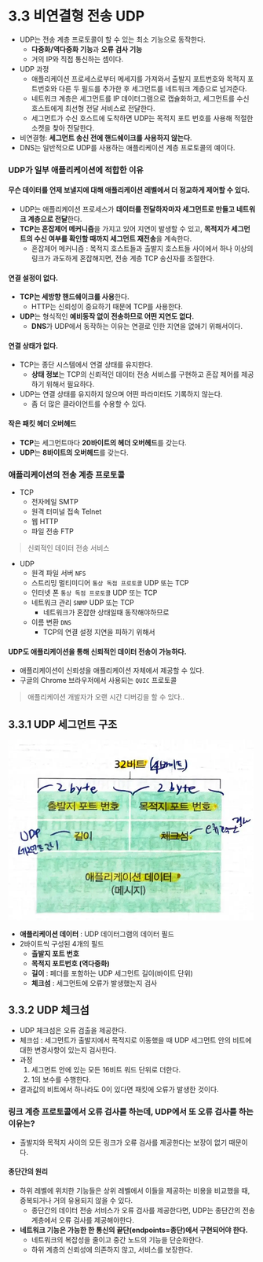 # 3.3 비연결형 전송 UDP
- UDP는 전송 계층 프로토콜이 할 수 있는 최소 기능으로 동작한다.
	- **다중화/역다중화 기능**과 **오류 검사 기능**
	- 거의 IP와 직접 통신하는 셈이다.
- UDP 과정
	- 애플리케이션 프로세스로부터 메세지를 가져와서 출발지 포트번호와 목적지 포트번호와 다른 두 필드를 추가한 후 세그먼트를 네트워크 계층으로 넘겨준다.
	- 네트워크 계층은 세그먼트를 IP 데이터그램으로 캡슐화하고, 세그먼트를 수신 호스트에게 최선형 전달 서비스로 전달한다.
	- 세그먼트가 수신 호스트에 도착하면 UDP는 목적지 포트 번호를 사용해 적절한 소켓을 찾아 전달한다.
- 비연결형: **세그먼트 송신 전에 핸드쉐이크를 사용하지 않는다**.
- DNS는 일반적으로 UDP를 사용하는 애플리케이션 계층 프로토콜의 예이다.

### UDP가 일부 애플리케이션에 적합한 이유
#### 무슨 데이터를 언제 보낼지에 대해 애플리케이션 레벨에서 더 정교하게 제어할 수 있다.
- UDP는 애플리케이션 프로세스가 **데이터를 전달하자마자 세그먼트로 만들고 네트워크 계층으로 전달**한다.
- **TCP는 혼잡제어 메커니즘**을 가지고 있어 지연이 발생할 수 있고, **목적지가 세그먼트의 수신 여부를 확인할 때까지 세그먼트 재전송**을 계속한다.
	- 혼잡제어 메커니즘 : 목적지 호스트들과 출발지 호스트들 사이에서 하나 이상의 링크가 과도하게 혼잡해지면, 전송 계층 TCP 송신자를 조절한다.

#### 연결 설정이 없다.
- **TCP는 세방향 핸드쉐이크를 사용**한다.
	- HTTP는 신뢰성이 중요하기 때문에 TCP를 사용한다.
- **UDP**는 형식적인 **예비동작 없이 전송하므로 어떤 지연도 없다.**
	- **DNS**가 UDP에서 동작하는 이유는 연결로 인한 지연을 없애기 위해서이다.

#### 연결 상태가 없다.
- TCP는 종단 시스템에서 연결 상태를 유지한다.
	- **상태 정보**는 TCP의 신뢰적인 데이터 전송 서비스를 구현하고 혼잡 제어를 제공하기 위해서 필요하다.
- UDP는 연결 상태를 유지하지 않으며 어떤 파라미터도 기록하지 않는다.
	- 좀 더 많은 클라이언트를 수용할 수 있다.

#### 작은 패킷 헤더 오버헤드
- **TCP**는 세그먼트마다 **20바이트의 헤더 오버헤드**를 갖는다.
- **UDP**는 **8바이트의 오버헤드**를 갖는다.

### 애플리케이션의 전송 계층 프로토콜
- TCP
	- 전자메일 SMTP
	- 원격 터미널 접속 Telnet
	- 웹 HTTP
	- 파일 전송 FTP
> 신뢰적인 데이터 전송 서비스
- UDP
	- 원격 파일 서버 `NFS` 
	- 스트리밍 멀티미디어 `통상 독점 프로토콜` UDP 또는 TCP
	- 인터넷 폰 `통상 독점 프로토콜` UDP 또는 TCP
	- 네트워크 관리 `SNMP` UDP 또는 TCP
		- 네트워크가 혼잡한 상태일때 동작해야하므로
	- 이름 변환 `DNS` 
		- TCP의 연결 설정 지연을 피하기 위해서

#### UDP도 애플리케이션을 통해 신뢰적인 데이터 전송이 가능하다.
- 애플리케이션이 신뢰성을 애플리케이션 자체에서 제공할 수 있다.
- 구글의 Chrome 브라우저에서 사용되는 `QUIC` 프로토콜
> 애플리케이션 개발자가 오랜 시간 디버깅을 할 수 있다..

## 3.3.1 UDP 세그먼트 구조
<img src="img/img4.png" width="500">

- **애플리케이션 데이터** : UDP 데이터그램의 데이터 필드
- 2바이트씩 구성된 4개의 필드
	- **출발지 포트 번호**
	- **목적지 포트번호 (역다중화)**
	- **길이** : 페더를 포함하는 UDP 세그먼트 길이(바이트 단위)
	- **체크섬** : 세그먼트에 오류가 발생했는지 검사

## 3.3.2 UDP 체크섬
- UDP 체크섬은 오류 검출을 제공한다.
- 체크섬 : 세그먼트가 출발지에서 목적지로 이동했을 때 UDP 세그먼트 안의 비트에 대한 변경사항이 있는지 검사한다.
- 과정
	1. 세그먼트 안에 있는 모든 16비트 워드 단위로 더한다.
	2. 1의 보수를 수행한다.
- 결과값의 비트에서 하나라도 0이 있다면 패킷에 오류가 발생한 것이다. 

### 링크 계층 프로토콜에서 오류 검사를 하는데, UDP에서 또 오류 검사를 하는 이유는?
- 출발지와 목적지 사이의 모든 링크가 오류 검사를 제공한다는 보장이 없기 때문이다.

#### 종단간의 원리
- 하위 레벨에 위치한 기능들은 상위 레벨에서 이들을 제공하는 비용을 비교했을 때, 중복되거나 거의 유용되지 않을 수 있다.
	- 종단간의 데이터 전송 서비스가 오류 검사를 제공한다면, UDP는 종단간의 전송 계층에서 오류 검사를 제공해야한다.
- **네트워크 기능은 가능한 한 통신의 끝단(endpoints=종단)에서 구현되어야 한다.**
	- 네트워크의 복잡성을 줄이고 중간 노드의 기능을 단순화한다.
	- 하위 계층의 신뢰성에 의존하지 않고, 서비스를 보장한다.
